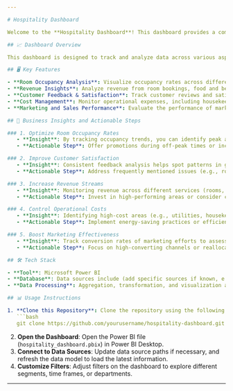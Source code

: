 ```yaml
---

# Hospitality Dashboard

Welcome to the **Hospitality Dashboard**! This dashboard provides a comprehensive view of key metrics for the hospitality industry, allowing businesses to monitor performance and make data-driven decisions to enhance operations, improve guest satisfaction, and optimize revenue.

## 📈 Dashboard Overview

This dashboard is designed to track and analyze data across various aspects of hospitality management, including room occupancy, revenue generation, customer satisfaction, and operational efficiency. By centralizing these key metrics, the dashboard enables quick insights that can help identify trends, assess business health, and pinpoint areas for improvement.

## 🖥️ Key Features

- **Room Occupancy Analysis**: Visualize occupancy rates across different time frames to understand seasonal or weekly trends.
- **Revenue Insights**: Analyze revenue from room bookings, food and beverage services, and other amenities, allowing for an understanding of the most profitable segments.
- **Customer Feedback & Satisfaction**: Track customer reviews and satisfaction scores to gauge the guest experience and identify areas to enhance service.
- **Cost Management**: Monitor operational expenses, including housekeeping, utilities, and staffing, to ensure efficient resource allocation.
- **Marketing and Sales Performance**: Evaluate the performance of marketing campaigns, referral programs, and other sales initiatives.

## 🚀 Business Insights and Actionable Steps

### 1. Optimize Room Occupancy Rates
   - **Insight**: By tracking occupancy trends, you can identify peak and off-peak periods.
   - **Actionable Step**: Offer promotions during off-peak times or increase rates during high-demand periods to maximize revenue.

### 2. Improve Customer Satisfaction
   - **Insight**: Consistent feedback analysis helps spot patterns in guest satisfaction or dissatisfaction.
   - **Actionable Step**: Address frequently mentioned issues (e.g., room cleanliness, food quality) to enhance guest experience and increase repeat bookings.

### 3. Increase Revenue Streams
   - **Insight**: Monitoring revenue across different services (rooms, dining, spa, etc.) reveals the most profitable offerings.
   - **Actionable Step**: Invest in high-performing areas or consider cross-promotions (e.g., bundling spa services with room packages) to increase spend per guest.

### 4. Control Operational Costs
   - **Insight**: Identifying high-cost areas (e.g., utilities, housekeeping) helps in optimizing resource allocation.
   - **Actionable Step**: Implement energy-saving practices or efficient staffing models to reduce operational expenses.

### 5. Boost Marketing Effectiveness
   - **Insight**: Track conversion rates of marketing efforts to assess return on investment (ROI).
   - **Actionable Step**: Focus on high-converting channels or reallocate budget from underperforming campaigns.

## 🛠️ Tech Stack

- **Tool**: Microsoft Power BI
- **Database**: Data sources include (add specific sources if known, e.g., SQL databases, CSV files, API integration for real-time data)
- **Data Processing**: Aggregation, transformation, and visualization are done through Power BI’s DAX functions and Power Query Editor.

## 📊 Usage Instructions

1. **Clone this Repository**: Clone the repository using the following command:
   ```bash
   git clone https://github.com/yourusername/hospitality-dashboard.git
   ```
2. **Open the Dashboard**: Open the Power BI file (`hospitality_dashboard.pbix`) in Power BI Desktop.
3. **Connect to Data Sources**: Update data source paths if necessary, and refresh the data model to load the latest information.
4. **Customize Filters**: Adjust filters on the dashboard to explore different segments, time frames, or departments.

---
```


